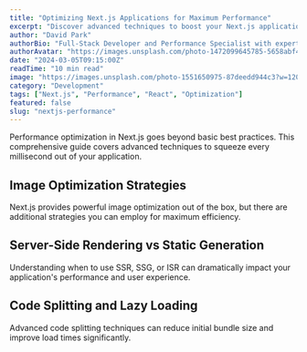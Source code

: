 ```yaml
---
title: "Optimizing Next.js Applications for Maximum Performance"
excerpt: "Discover advanced techniques to boost your Next.js application performance and provide lightning-fast user experiences."
author: "David Park"
authorBio: "Full-Stack Developer and Performance Specialist with expertise in React and Next.js optimization."
authorAvatar: "https://images.unsplash.com/photo-1472099645785-5658abf4ff4e?w=150&h=150&fit=crop&crop=face"
date: "2024-03-05T09:15:00Z"
readTime: "10 min read"
image: "https://images.unsplash.com/photo-1551650975-87deedd944c3?w=1200&h=600&fit=crop"
category: "Development"
tags: ["Next.js", "Performance", "React", "Optimization"]
featured: false
slug: "nextjs-performance"
---
```


Performance optimization in Next.js goes beyond basic best practices. This comprehensive guide covers advanced techniques to squeeze every millisecond out of your application.

## Image Optimization Strategies

Next.js provides powerful image optimization out of the box, but there are additional strategies you can employ for maximum efficiency.

## Server-Side Rendering vs Static Generation

Understanding when to use SSR, SSG, or ISR can dramatically impact your application's performance and user experience.

## Code Splitting and Lazy Loading

Advanced code splitting techniques can reduce initial bundle size and improve load times significantly.